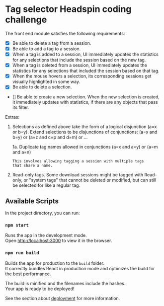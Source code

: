 # Tag selector Headspin coding challenge

The front end module satisfies the following requirements:

- [X] Be able to delete a tag from a session.
- [X] Be able to add a tag to a session.
- [X] When a tag is added to a session, UI immediately updates the
statistics for any selections that include the session based on the
new tag.
- [X] When a tag is deleted from a session, UI immediately updates the
statistics for any selections that included the session based on that
tag.
- [X] When the mouse hovers a selection, its corresponding sessions get
visually highlighted in some way.
- [X] Be able to delete a selection.
- [] Be able to create a new selection. When the new selection is created,
it immediately updates with statistics, if there are any objects that
pass its filter.

Extras:

1. Selections as defined above take the form of a logical disjunction (a=x or b=y).
   Extend selections to be disjunctions of conjunctions:
   (a=x and b=y) or (a=z and c=p and d=m) or ...

   1a. Duplicate tag names allowed in conjunctions
       (a=x and a=y) or (a=m and a=n)

       This involves allowing tagging a session with multiple tags
       that share a name.

2. Read-only tags. Some download sessions might be tagged with Read-only, or
   "system tags" that cannot be deleted or modified, but can still be
   selected for like a regular tag.

## Available Scripts

In the project directory, you can run:

### `npm start`

Runs the app in the development mode.<br>
Open [http://localhost:3000](http://localhost:3000) to view it in the browser.

### `npm run build`

Builds the app for production to the `build` folder.<br>
It correctly bundles React in production mode and optimizes the build for the best performance.

The build is minified and the filenames include the hashes.<br>
Your app is ready to be deployed!

See the section about [deployment](https://facebook.github.io/create-react-app/docs/deployment) for more information.
